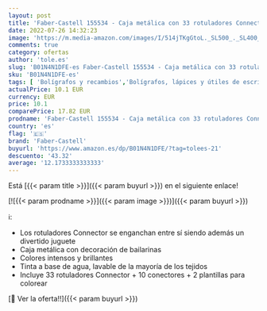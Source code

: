 ```yaml
---
layout: post
title: 'Faber-Castell 155534 - Caja metálica con 33 rotuladores Connector  10 clips y 2 plantillas para colorear con motivo de bailarina  multicolor'
date: 2022-07-26 14:32:23
image: 'https://m.media-amazon.com/images/I/514jTKgGtoL._SL500_._SL400_.jpg'
comments: true
category: ofertas
author: 'tole.es'
slug: 'B01N4N1DFE-es Faber-Castell 155534 - Caja metálica con 33 rotuladores...'
sku: 'B01N4N1DFE-es'
tags: [ 'Bolígrafos y recambios','Bolígrafos, lápices y útiles de escritura','Oficina y papelería','colorear','faber-castell','rotuladores','🇪🇸', ]
actualPrice: 10.1 EUR
currency: EUR
price: 10.1
comparePrice: 17.82 EUR
prodname: 'Faber-Castell 155534 - Caja metálica con 33 rotuladores Connector  10 clips y 2 plantillas para colorear con motivo de bailarina  multicolor'
country: 'es'
flag: '🇪🇸'
brand: 'Faber-Castell'
buyurl: 'https://www.amazon.es/dp/B01N4N1DFE/?tag=tolees-21'
descuento: '43.32'
average: '12.1733333333333'
---
```


Está [{{< param title >}}]({{< param buyurl >}}) en el siguiente enlace!

[![{{< param prodname >}}]({{< param image >}})]({{< param buyurl >}})

ℹ️:

- Los rotuladores Connector se enganchan entre sí siendo además un divertido juguete
- Caja metálica con decoración de bailarinas
- Colores intensos y brillantes
- Tinta a base de agua, lavable de la mayoría de los tejidos
- Incluye 33 rotuladores Connector + 10 conectores + 2 plantillas para colorear

[🛒 Ver la oferta!!]({{< param buyurl >}})
